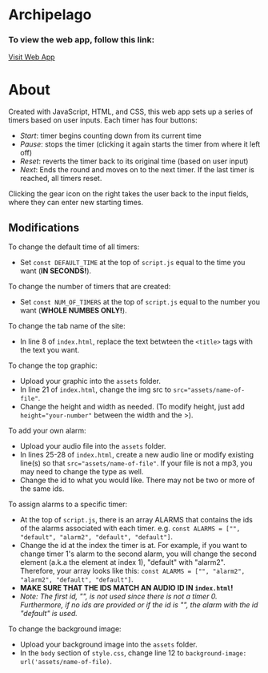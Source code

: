 # Archipelago

### To view the web app, follow this link:

[Visit Web App](https://jennzheng12315.github.io/Archipelago)

# About
Created with JavaScript, HTML, and CSS, this web app sets up a series of timers based on user inputs. Each timer has four buttons:
* _Start_: timer begins counting down from its current time
* _Pause_: stops the timer (clicking it again starts the timer from where it left off) 
* _Reset_: reverts the timer back to its original time (based on user input)
* _Next_: Ends the round and moves on to the next timer. If the last timer is reached, all timers reset.  

Clicking the gear icon on the right takes the user back to the input fields, where they can enter new starting times. 

## Modifications
To change the default time of all timers:
* Set `const DEFAULT_TIME` at the top of `script.js` equal to the time you want (**IN SECONDS!**).

To change the number of timers that are created:
* Set `const NUM_OF_TIMERS` at the top of `script.js` equal to the number you want (**WHOLE NUMBES ONLY!**).

To change the tab name of the site:
* In line 8 of `index.html`, replace the text betwteen the `<title>` tags with the text you want. 

To change the top graphic:
* Upload your graphic into the `assets` folder. 
* In line 21 of `index.html`, change the img src to `src="assets/name-of-file"`.
* Change the height and width as needed. (To modify height, just add `height="your-number"` between the width and the >).

To add your own alarm:
* Upload your audio file into the `assets` folder.
* In lines 25-28 of `index.html`, create a new audio line or modify existing line(s) so that `src="assets/name-of-file"`. If your file is not a mp3, you may need to change the type as well. 
* Change the id to what you would like. There may not be two or more of the same ids.

To assign alarms to a specific timer:
* At the top of `script.js`, there is an array ALARMS that contains the ids of the alarms associated with each timer. e.g. `const ALARMS = ["", "default", "alarm2", "default", "default"]`.
* Change the id at the index the timer is at. For example, if you want to change timer 1's alarm to the second alarm, you will change the second element (a.k.a the element at index 1), "default" with "alarm2". Therefore, your array looks like this:  `const ALARMS = ["", "alarm2", "alarm2", "default", "default"]`.
* **MAKE SURE THAT THE IDS MATCH AN AUDIO ID IN `index.html`!**
* _Note: The first id, "", is not used since there is not a timer 0. Furthermore, if no ids are provided or if the id is "", the alarm with the id "default" is used._ 

To change the background image:
* Upload your background image into the `assets` folder.
* In the `body` section of `style.css`, change line 12 to `background-image: url('assets/name-of-file)`.

